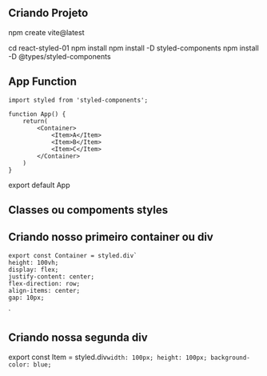 ## Criando Projeto
npm create vite@latest

cd react-styled-01
npm install
npm install -D styled-components
npm install -D @types/styled-components

## App Function
    import styled from 'styled-components';

    function App() {
        return(
            <Container>
                <Item>A</Item>
                <Item>B</Item>
                <Item>C</Item>
            </Container>
        )
    }
export default App

## Classes ou compoments styles

## Criando nosso primeiro container ou div
    export const Container = styled.div`
    height: 100vh;
    display: flex;
    justify-content: center;
    flex-direction: row;
    align-items: center;
    gap: 10px;
`

## Criando nossa segunda div
export const Item = styled.div`
    width: 100px;
    height: 100px;
    background-color: blue;
`